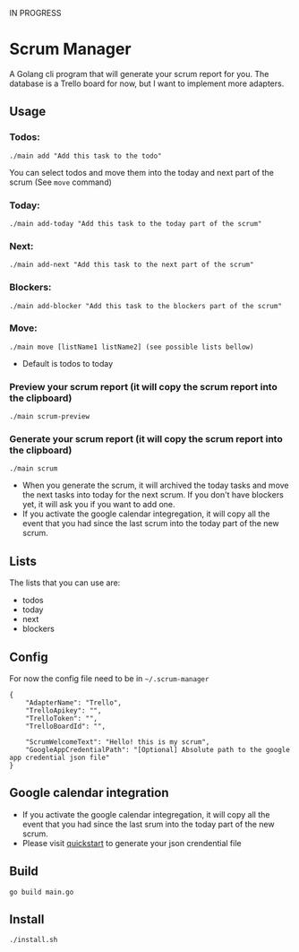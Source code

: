 IN PROGRESS

# Scrum Manager

A Golang cli program that will generate your scrum report for you.
The database is a Trello board for now, but I want to implement more adapters.

## Usage
### Todos:
    ./main add "Add this task to the todo"
You can select todos and move them into the today and next part of the scrum (See `move` command)
### Today:
    ./main add-today "Add this task to the today part of the scrum"
### Next:
    ./main add-next "Add this task to the next part of the scrum"
### Blockers:
    ./main add-blocker "Add this task to the blockers part of the scrum"
### Move:
    ./main move [listName1 listName2] (see possible lists bellow)
- Default is todos to today
### Preview your scrum report (it will copy the scrum report into the clipboard)
    ./main scrum-preview
### Generate your scrum report (it will copy the scrum report into the clipboard)
    ./main scrum
- When you generate the scrum, it will archived the today tasks and move the next tasks into today for the next scrum. If you don't have blockers yet, it will ask you if you want to add one.
- If you activate the google calendar integregation, it will copy all the event that you had since the last scrum into the today part of the new scrum.

## Lists
The lists that you can use are:
- todos
- today
- next
- blockers
## Config
For now the config file need to be in `~/.scrum-manager`
```
{
	"AdapterName": "Trello",
	"TrelloApikey": "",
	"TrelloToken": "",
	"TrelloBoardId": "",

	"ScrumWelcomeText": "Hello! this is my scrum",
    "GoogleAppCredentialPath": "[Optional] Absolute path to the google app credential json file"
}
```
## Google calendar integration
- If you activate the google calendar integregation, it will copy all the event that you had since the last srum into the today part of the new scrum.
- Please visit [quickstart](https://developers.google.com/calendar/quickstart/go) to generate your json crendential file
## Build
```
go build main.go
```
## Install
```
./install.sh
```